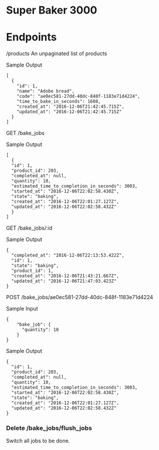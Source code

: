 # Super Baker 3000

# Endpoints

/products
An unpaginated list of products

Sample Output
```
[
  {
    "id": 1,
    "name": "Adobe bread",
    "code": "ae0ec581-27dd-40dc-848f-1183e71d4224",
    "time_to_bake_in_seconds": 1608,
    "created_at": "2016-12-06T21:42:45.715Z",
    "updated_at": "2016-12-06T21:42:45.715Z"
  }
]
```


GET /bake_jobs

Sample Output
```
[
  {
  "id": 1,
  "product_id": 203,
  "completed_at": null,
  "quantity": 10,
  "estimated_time_to_completion_in_seconds": 3003,
  "started_at": "2016-12-06T22:02:58.430Z",
  "state": "baking",
  "created_at": "2016-12-06T22:01:27.127Z",
  "updated_at": "2016-12-06T22:02:58.432Z"
  }
]

```

GET /bake_jobs/:id

Sample Output
```
{
  "completed_at": "2016-12-06T22:13:53.422Z",
  "id": 1,
  "state": "baking",
  "product_id": 1,
  "created_at": "2016-12-06T21:43:21.667Z",
  "updated_at": "2016-12-06T21:47:03.423Z"
}

```


POST /bake_jobs/ae0ec581-27dd-40dc-848f-1183e71d4224

Sample Input
```
{
	"bake_job": {
	  "quantity": 10
	}
}
```

Sample Output
```
{
  "id": 1,
  "product_id": 203,
  "completed_at": null,
  "quantity": 10,
  "estimated_time_to_completion_in_seconds": 3003,
  "started_at": "2016-12-06T22:02:58.430Z",
  "state": "baking",
  "created_at": "2016-12-06T22:01:27.127Z",
  "updated_at": "2016-12-06T22:02:58.432Z"
}

```

### Delete /bake_jobs/flush_jobs

Switch all jobs to be done. 

